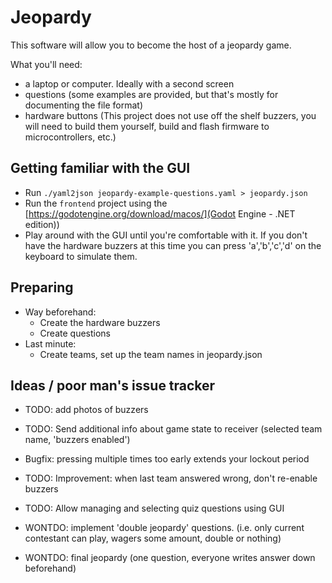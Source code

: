 # Jeopardy

This software will allow you to become the host of a jeopardy game.

What you'll need: 

- a laptop or computer. Ideally with a second screen
- questions (some examples are provided, but that's mostly for documenting the file format)
- hardware buttons (This project does not use off the shelf buzzers, you will need to build them yourself, build and flash firmware to microcontrollers, etc.)

## Getting familiar with the GUI

- Run `./yaml2json jeopardy-example-questions.yaml > jeopardy.json`
- Run the `frontend` project using the [https://godotengine.org/download/macos/](Godot Engine - .NET edition))
- Play around with the GUI until you're comfortable with it. If you don't have the hardware buzzers at this time you can press 'a','b','c','d' on the keyboard to simulate them.

## Preparing

- Way beforehand:
  - Create the hardware buzzers
  - Create questions
- Last minute:
  - Create teams, set up the team names in jeopardy.json

## Ideas / poor man's issue tracker

- TODO: add photos of buzzers

- TODO: Send additional info about game state to receiver (selected team name, 'buzzers enabled')
- Bugfix: pressing multiple times too early extends your lockout period

- TODO: Improvement: when last team answered wrong, don't re-enable buzzers
- TODO: Allow managing and selecting quiz questions using GUI

- WONTDO: implement 'double jeopardy' questions. (i.e. only current contestant can play, wagers some amount, double or nothing)
- WONTDO: final jeopardy (one question, everyone writes answer down beforehand)

